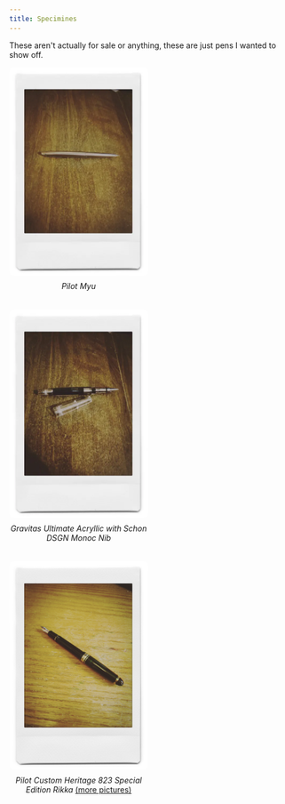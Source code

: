 ```yaml
---
title: Specimines
---
```


These aren't actually for sale or anything, these are just pens I wanted to show off.

<style>
.gallery {
  display: flex;
  flex-wrap: wrap;
  gap: 20px; /* Adds space between items */
  justify-content: flex-start; /* Align items to the left */
}

.item {
  display: flex;
  flex-direction: column; /* Stack image and text vertically */
  align-items: center; /* Center-align content */
  text-align: center;
  max-width: 250px; /* Set the width to match your image width */
}

.item img {
  width: 100%; /* Make image responsive within the container */
  height: auto;
  border-radius: 8px; /* Optional: rounded corners */
}

.item p {
  margin-top: 10px; /* Adds space between the image and text */
}
</style>

<div class="gallery">
  <div class="item">
    <img src="/assets/pens/PilotMyu.jpg" alt="Pilot Myu" width=250 />
    <p><em>Pilot Myu</em></p>
  </div>
  <div class="item">
    <img src="/assets/pens/GravitasUltiMonoc.jpg" alt="Gravitas Ultimate Acryllic with Monoc Nib" width=250 />
    <p><em>Gravitas Ultimate Acryllic with Schon DSGN Monoc Nib</em></p>
  </div>
  <div class="item">
    <img src="/assets/pens/Pilot823Rikka.jpg" alt="Pilot Custom Heritage 823 Rikka" width=250 />
    <p><em>Pilot Custom Heritage 823 Special Edition Rikka</em> <a href="{% post_url 2025-01-13-More-Pictures-of-the-Pilot-Custom-Heritage-823-Rikka-Special-Edition %}">(more pictures)</a></p>
  </div>
</div>

<script src="https://giscus.app/client.js"
        data-repo="clevelandpenclub/clevelandpenclub.github.io"
        data-repo-id="R_kgDONeh5oQ"
        data-category="Announcements"
        data-category-id="DIC_kwDONeh5oc4Cl6ba"
        data-mapping="pathname"
        data-strict="1"
        data-reactions-enabled="1"
        data-emit-metadata="0"
        data-input-position="top"
        data-theme="preferred_color_scheme"
        data-lang="en"
        crossorigin="anonymous"
        async>
</script>
